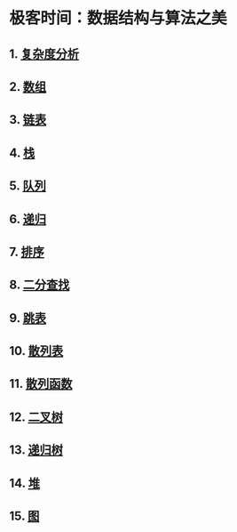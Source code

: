# 极客时间：数据结构与算法之美

## 1. [复杂度分析](./01-04.md)
## 2. [数组](./05.md)
## 3. [链表](./06-07.md)
## 4. [栈](./08.md)
## 5. [队列](./09.md)
## 6. [递归](./10.md)
## 7. [排序](./11-14.md)
## 8. [二分查找](./15-16.md)
## 9. [跳表](./17.md)
## 10. [散列表](./18-20.md)
## 11. [散列函数](./21-22.md)
## 12. [二叉树](./23-26.md)
## 13. [递归树](./27.md)
## 14. [堆](./28-29.md)
## 15. [图](./30.md)
